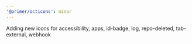 ```yaml
---
'@primer/octicons': minor
---
```


Adding new icons for accessibility, apps, id-badge, log, repo-deleted, tab-external, webhook
